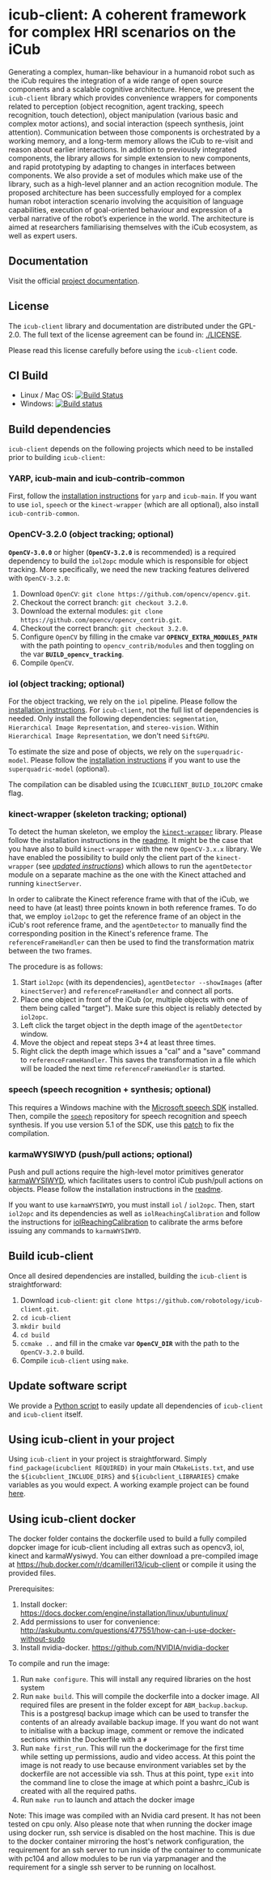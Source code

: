 icub-client: A coherent framework for complex HRI scenarios on the iCub
=======

Generating a complex, human-like behaviour in a humanoid robot such as the iCub requires the integration of a wide range of open source components and a scalable cognitive architecture. Hence, we present the `icub-client` library which provides convenience wrappers for components related to perception (object recognition, agent tracking, speech recognition, touch detection), object manipulation (various basic and complex motor actions), and social interaction (speech synthesis, joint attention). Communication between those components is orchestrated by a working memory, and a long-term memory allows the iCub to re-visit and reason about earlier interactions. In addition to previously integrated components, the library allows for simple extension to new components, and rapid prototyping by adapting to changes in interfaces between components. We also provide a set of modules which make use of the library, such as a high-level planner and an action recognition module. The proposed architecture has been successfully employed for a complex human robot interaction scenario involving the acquisition of language capabilities, execution of goal-oriented behaviour and expression of a verbal narrative of the robot’s experience in the world. The architecture is aimed at researchers familiarising themselves with the iCub ecosystem, as well as expert users.

## Documentation
Visit the official [project documentation](http://robotology.github.com/icub-client).

## License
The `icub-client` library and documentation are distributed under the GPL-2.0.
The full text of the license agreement can be found in: [./LICENSE](https://github.com/robotology/icub-client/blob/master/LICENSE).

Please read this license carefully before using the `icub-client` code.

## CI Build
- Linux / Mac OS: [![Build Status](https://travis-ci.org/robotology/icub-client.png?branch=master)](https://travis-ci.org/robotology/icub-client)
- Windows: [![Build status](https://ci.appveyor.com/api/projects/status/mfxm27it64yycmff?svg=true)](https://ci.appveyor.com/project/robotology/icub-client)

## Build dependencies
`icub-client` depends on the following projects which need to be installed prior to building `icub-client`:

### YARP, icub-main and icub-contrib-common
First, follow the [installation instructions](http://wiki.icub.org/wiki/Linux:Installation_from_sources) for `yarp` and `icub-main`. If you want to use `iol`, `speech` or the `kinect-wrapper` (which are all optional), also install `icub-contrib-common`.

### OpenCV-3.2.0 (object tracking; optional)
**`OpenCV-3.0.0`** or higher (**`OpenCV-3.2.0`** is recommended) is a required dependency to build the `iol2opc` module which is responsible for object tracking. More specifically, we need the new tracking features delivered with `OpenCV-3.2.0`:

1. Download `OpenCV`: `git clone https://github.com/opencv/opencv.git`.
2. Checkout the correct branch: `git checkout 3.2.0`.
3. Download the external modules: `git clone https://github.com/opencv/opencv_contrib.git`.
4. Checkout the correct branch: `git checkout 3.2.0`.
5. Configure `OpenCV` by filling in the cmake var **`OPENCV_EXTRA_MODULES_PATH`** with the path pointing to `opencv_contrib/modules` and then toggling on the var **`BUILD_opencv_tracking`**.
6. Compile `OpenCV`.

### iol (object tracking; optional)
For the object tracking, we rely on the `iol` pipeline. Please follow the [installation instructions](https://github.com/robotology/iol). For `icub-client`, not the full list of dependencies is needed. Only install the following dependencies: `segmentation`, `Hierarchical Image Representation`, and `stereo-vision`. Within `Hierarchical Image Representation`, we don't need `SiftGPU`.

To estimate the size and pose of objects, we rely on the `superquadric-model`. Please follow the [installation instructions](https://github.com/robotology/superquadric-model) if you want to use the `superquadric-model` (optional).

The compilation can be disabled using the `ICUBCLIENT_BUILD_IOL2OPC` cmake flag.

### kinect-wrapper (skeleton tracking; optional)
To detect the human skeleton, we employ the [`kinect-wrapper`](https://github.com/robotology/kinect-wrapper.git) library. Please follow the installation instructions in the [readme](https://github.com/robotology/kinect-wrapper/blob/master/README.md). It might be the case that you have also to build `kinect-wrapper` with the new `OpenCV-3.x.x` library. We have enabled the possibility to build only the client part of the `kinect-wrapper` (see [*updated instructions*](https://github.com/robotology/kinect-wrapper#cmaking-the-project)) which allows to run the `agentDetector` module on a separate machine as the one with the Kinect attached and running `kinectServer`.

In order to calibrate the Kinect reference frame with that of the iCub, we need to have (at least) three points known in both reference frames. To do that, we employ `iol2opc` to get the reference frame of an object in the iCub's root reference frame, and the `agentDetector` to manually find the corresponding position in the Kinect's reference frame. The `referenceFrameHandler` can then be used to find the transformation matrix between the two frames.

The procedure is as follows:
1. Start `iol2opc` (with its dependencies), `agentDetector --showImages` (after `kinectServer`) and `referenceFrameHandler` and connect all ports.
2. Place one object in front of the iCub (or, multiple objects with one of them being called "target"). Make sure this object is reliably detected by `iol2opc`.
3. Left click the target object in the depth image of the `agentDetector` window.
4. Move the object and repeat steps 3+4 at least three times.
5. Right click the depth image which issues a "cal" and a "save" command to `referenceFrameHandler`. This saves the transformation in a file which will be loaded the next time `referenceFrameHandler` is started.

### speech (speech recognition + synthesis; optional)
This requires a Windows machine with the [Microsoft speech SDK](https://msdn.microsoft.com/en-us/library/hh361572(v=office.14).aspx) installed. Then, compile the [`speech`](https://github.com/robotology/speech) repository for speech recognition and speech synthesis. If you use version 5.1 of the SDK, use this [patch](https://github.com/robotology/speech/tree/master/sapi5.1%20patch) to fix the compilation.

### karmaWYSIWYD (push/pull actions; optional)
Push and pull actions require the high-level motor primitives generator [karmaWYSIWYD](https://github.com/towardthesea/karmaWysiwyd), which facilitates users to control iCub push/pull actions on objects. Please follow the installation instructions in the [readme](https://github.com/towardthesea/karmaWYSIWYD/blob/master/README.md).

If you want to use `karmaWYSIWYD`, you must install `iol` / `iol2opc`. Then, start `iol2opc` and its dependencies as well as `iolReachingCalibration` and follow the instructions for [iolReachingCalibration](https://robotology.github.io/iol/doxygen/doc/html/group__iolReachingCalibration.html) to calibrate the arms before issuing any commands to `karmaWYSIWYD`.

## Build icub-client

Once all desired dependencies are installed, building the `icub-client` is straightforward:

1. Download `icub-client`: `git clone https://github.com/robotology/icub-client.git`.
2. `cd icub-client`
3. `mkdir build`
4. `cd build`
5. `ccmake ..` and fill in the cmake var **`OpenCV_DIR`** with the path to the `OpenCV-3.2.0` build.
6. Compile `icub-client` using `make`.

## Update software script
We provide a [Python script](https://github.com/robotology/icub-client/blob/master/update-software.py) to easily update all dependencies of `icub-client` and `icub-client` itself.

## Using icub-client in your project
Using `icub-client` in your project is straightforward. Simply `find_package(icubclient REQUIRED)` in your main `CMakeLists.txt`, and use the `${icubclient_INCLUDE_DIRS}` and `${icubclient_LIBRARIES}` cmake variables as you would expect. A working example project can be found [here](https://github.com/robotology/icub-client/tree/master/src/examples/icub-client-dependent-project).

## Using icub-client docker

The docker folder contains the dockerfile used to build a fully compiled dopcker image for icub-client including all extras such as opencv3, iol, kinect and karmaWysiwyd. You can either download a pre-compiled image at https://hub.docker.com/r/dcamilleri13/icub-client or compile it using the provided files.

Prerequisites:
1. Install docker: https://docs.docker.com/engine/installation/linux/ubuntulinux/
2. Add permissions to user for convenience: http://askubuntu.com/questions/477551/how-can-i-use-docker-without-sudo
3. Install nvidia-docker. https://github.com/NVIDIA/nvidia-docker

To compile and run the image:
1. Run `make configure`. This will install any required libraries on the host system
2. Run `make build`. This will compile the dockerfile into a docker image. All required files are present in the folder except for `ABM_backup.backup`. This is a postgresql backup image which can be used to transfer the contents of an already available backup image. If you want do not want to initialise with a backup image, comment or remove the indicated sections within the Dockerfile with a `#`
3. Run `make first_run`. This will run the dockerimage for the first time while setting up permissions, audio and video access. At this point the image is not ready to use because environment variables set by the dockerfile are not accessible via ssh. Thus at this point, type `exit` into the command line to close the image at which point a bashrc_iCub is created with all the required paths.
4. Run `make run` to launch and attach the docker image

Note: This image was compiled with an Nvidia card present. It has not been tested on cpu only. Also please note that when running the docker image using docker run, ssh service is disabled on the host machine. This is due to the docker container mirroring the host's network configuration, the requirement for an ssh server to run inside of the container to communicate with pc104 and allow modules to be run via yarpmanager and the requirement for a single ssh server to be running on localhost.
